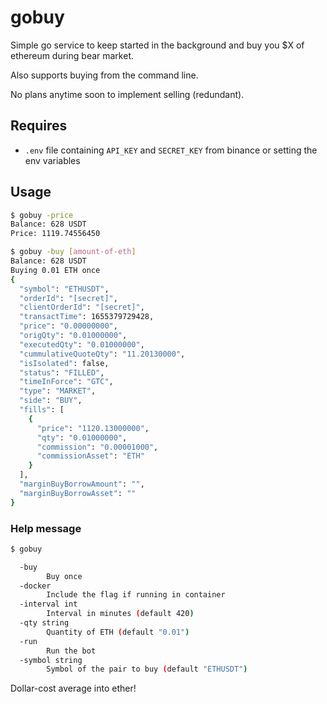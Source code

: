 # gobuy

Simple go service to keep started in the background and buy you $X of ethereum
during bear market.

Also supports buying from the command line.

No plans anytime soon to implement selling (redundant).

## Requires

- `.env` file containing `API_KEY` and `SECRET_KEY` from binance or setting the
  env variables

## Usage

```bash
$ gobuy -price
Balance: 628 USDT
Price: 1119.74556450
```

```bash
$ gobuy -buy [amount-of-eth]
Balance: 628 USDT
Buying 0.01 ETH once
{
  "symbol": "ETHUSDT",
  "orderId": "[secret]",
  "clientOrderId": "[secret]",
  "transactTime": 1655379729428,
  "price": "0.00000000",
  "origQty": "0.01000000",
  "executedQty": "0.01000000",
  "cummulativeQuoteQty": "11.20130000",
  "isIsolated": false,
  "status": "FILLED",
  "timeInForce": "GTC",
  "type": "MARKET",
  "side": "BUY",
  "fills": [
    {
      "price": "1120.13000000",
      "qty": "0.01000000",
      "commission": "0.00001000",
      "commissionAsset": "ETH"
    }
  ],
  "marginBuyBorrowAmount": "",
  "marginBuyBorrowAsset": ""
}
```

### Help message

```bash
$ gobuy

  -buy
        Buy once
  -docker
        Include the flag if running in container
  -interval int
        Interval in minutes (default 420)
  -qty string
        Quantity of ETH (default "0.01")
  -run
        Run the bot
  -symbol string
        Symbol of the pair to buy (default "ETHUSDT")

```

Dollar-cost average into ether!
